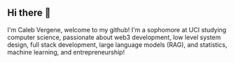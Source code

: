 ## Hi there 👋

I'm Caleb Vergene, welcome to my github! I'm a sophomore at UCI studying computer science, passionate about web3 development, low level system design, full stack development, large language models (RAG), and statistics, machine learning, and entrepreneurship!


